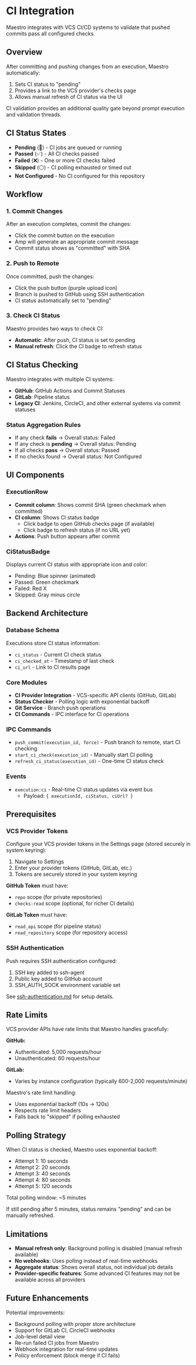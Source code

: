# CI Integration

Maestro integrates with VCS CI/CD systems to validate that pushed commits pass all configured checks.

## Overview

After committing and pushing changes from an execution, Maestro automatically:

1. Sets CI status to "pending"
2. Provides a link to the VCS provider's checks page
3. Allows manual refresh of CI status via the UI

CI validation provides an additional quality gate beyond prompt execution and validation threads.

## CI Status States

- **Pending** (🔵) - CI jobs are queued or running
- **Passed** (✅) - All CI checks passed
- **Failed** (❌) - One or more CI checks failed
- **Skipped** (⚪) - CI polling exhausted or timed out
- **Not Configured** - No CI configured for this repository

## Workflow

### 1. Commit Changes

After an execution completes, commit the changes:

- Click the commit button on the execution
- Amp will generate an appropriate commit message
- Commit status shows as "committed" with SHA

### 2. Push to Remote

Once committed, push the changes:

- Click the push button (purple upload icon)
- Branch is pushed to GitHub using SSH authentication
- CI status automatically set to "pending"

### 3. Check CI Status

Maestro provides two ways to check CI:

- **Automatic**: After push, CI status is set to pending
- **Manual refresh**: Click the CI badge to refresh status

## CI Status Checking

Maestro integrates with multiple CI systems:

- **GitHub**: GitHub Actions and Commit Statuses
- **GitLab**: Pipeline status
- **Legacy CI**: Jenkins, CircleCI, and other external systems via commit statuses

### Status Aggregation Rules

- If any check **fails** → Overall status: Failed
- If any check is **pending** → Overall status: Pending
- If all checks **pass** → Overall status: Passed
- If no checks found → Overall status: Not Configured

## UI Components

### ExecutionRow

- **Commit column**: Shows commit SHA (green checkmark when committed)
- **CI column**: Shows CI status badge
  - Click badge to open GitHub checks page (if available)
  - Click badge to refresh status (if no URL yet)
- **Actions**: Push button appears after commit

### CiStatusBadge

Displays current CI status with appropriate icon and color:

- Pending: Blue spinner (animated)
- Passed: Green checkmark
- Failed: Red X
- Skipped: Gray minus circle

## Backend Architecture

### Database Schema

Executions store CI status information:
- `ci_status` - Current CI check status
- `ci_checked_at` - Timestamp of last check
- `ci_url` - Link to CI results page

### Core Modules

- **CI Provider Integration** - VCS-specific API clients (GitHub, GitLab)
- **Status Checker** - Polling logic with exponential backoff
- **Git Service** - Branch push operations
- **CI Commands** - IPC interface for CI operations

### IPC Commands

- `push_commit(execution_id, force)` - Push branch to remote, start CI checking
- `start_ci_check(execution_id)` - Manually start CI polling
- `refresh_ci_status(execution_id)` - One-time CI status check

### Events

- `execution:ci` - Real-time CI status updates via event bus
  - Payload: `{ executionId, ciStatus, ciUrl? }`

## Prerequisites

### VCS Provider Tokens

Configure your VCS provider tokens in the Settings page (stored securely in system keyring):

1. Navigate to Settings
2. Enter your provider tokens (GitHub, GitLab, etc.)
3. Tokens are securely stored in your system keyring

**GitHub Token** must have:
- `repo` scope (for private repositories)
- `checks:read` scope (optional, for richer CI details)

**GitLab Token** must have:
- `read_api` scope (for pipeline status)
- `read_repository` scope (for repository access)

### SSH Authentication

Push requires SSH authentication configured:

1. SSH key added to ssh-agent
2. Public key added to GitHub account
3. SSH_AUTH_SOCK environment variable set

See [ssh-authentication.md](./ssh-authentication.md) for setup details.

## Rate Limits

VCS provider APIs have rate limits that Maestro handles gracefully:

**GitHub:**
- Authenticated: 5,000 requests/hour
- Unauthenticated: 60 requests/hour

**GitLab:**
- Varies by instance configuration (typically 600-2,000 requests/minute)

Maestro's rate limit handling:
- Uses exponential backoff (10s → 120s)
- Respects rate limit headers
- Falls back to "skipped" if polling exhausted

## Polling Strategy

When CI status is checked, Maestro uses exponential backoff:

- Attempt 1: 10 seconds
- Attempt 2: 20 seconds
- Attempt 3: 40 seconds
- Attempt 4: 80 seconds
- Attempt 5: 120 seconds

Total polling window: ~5 minutes

If still pending after 5 minutes, status remains "pending" and can be manually refreshed.

## Limitations

- **Manual refresh only**: Background polling is disabled (manual refresh available)
- **No webhooks**: Uses polling instead of real-time webhooks
- **Aggregate status**: Shows overall status, not individual job details
- **Provider-specific features**: Some advanced CI features may not be available across all providers

## Future Enhancements

Potential improvements:

- Background polling with proper store architecture
- Support for GitLab CI, CircleCI webhooks
- Job-level detail view
- Re-run failed CI jobs from Maestro
- Webhook integration for real-time updates
- Policy enforcement (block merge if CI fails)
